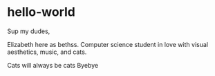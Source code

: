 # hello-world
Sup my dudes,

Elizabeth here as bethss. Computer science student in love with visual aesthetics, music, and cats.

Cats will always be cats
Byebye
